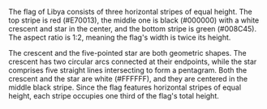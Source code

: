 The flag of Libya consists of three horizontal stripes of equal height. The top stripe is red (#E70013), the middle one is black (#000000) with a white crescent and star in the center, and the bottom stripe is green (#008C45). The aspect ratio is 1:2, meaning the flag's width is twice its height.

The crescent and the five-pointed star are both geometric shapes. The crescent has two circular arcs connected at their endpoints, while the star comprises five straight lines intersecting to form a pentagram. Both the crescent and the star are white (#FFFFFF), and they are centered in the middle black stripe. Since the flag features horizontal stripes of equal height, each stripe occupies one third of the flag's total height.